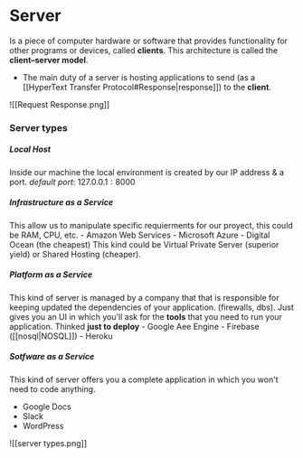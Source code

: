 # Server
Is a piece of computer hardware or software that provides functionality for other programs or devices, called **clients**. This architecture is called the **client–server model**.
- The main duty of a server is hosting applications to send (as a [[HyperText Transfer Protocol#Response|response]]) to the **client**.

![[Request Response.png]]

### Server types
##### Local Host
Inside our machine the local environment is created by our IP address & a port.
$default$ $port:$  $127.0.0.1:8000$ 

##### Infrastructure as a Service
This allow us to manipulate specific requierments for our proyect, this could be RAM, CPU, etc.
	- Amazon Web Services
	- Microsoft Azure
	- Digital Ocean (the cheapest)
This kind could be Virtual Private Server (superior yield) or Shared Hosting (cheaper).

##### Platform as a Service
This kind of server is managed by a company that that is responsible for keeping updated the dependencies of your application. (firewalls, dbs).
Just gives you an UI in which you'll ask for the **tools** that you need to run your application. 
Thinked **just to deploy**
	- Google Aee Engine
	- Firebase ([[nosql|NOSQL]])
	- Heroku

##### Sotfware as a Service
This kind of server offers you a complete application in which you won't need to code anything.
- Google Docs
- Slack
- WordPress

![[server types.png]]